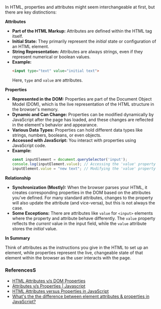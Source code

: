In HTML, properties and attributes might seem interchangeable at first, but there are key distinctions:

**Attributes**

* **Part of the HTML Markup:** Attributes are defined within the HTML tag itself.
* **Initial State:** They primarily represent the *initial* state or configuration of an HTML element.
* **String Representation:** Attributes are always strings, even if they represent numerical or boolean values. 
* **Example:**
   ```html
   <input type="text" value="initial text">
   ```
   Here, `type` and `value` are attributes.

**Properties**

* **Represented in the DOM:**  Properties are part of the Document Object Model (DOM), which is the live representation of the HTML structure in the browser's memory.
* **Dynamic and Can Change:** Properties can be modified dynamically by JavaScript after the page has loaded, and these changes are reflected in the element's behavior and appearance.
* **Various Data Types:** Properties can hold different data types like strings, numbers, booleans, or even objects.
* **Accessed with JavaScript:** You interact with properties using JavaScript code.
* **Example:** 
   ```javascript
   const inputElement = document.querySelector('input');
   console.log(inputElement.value); // Accessing the 'value' property
   inputElement.value = "new text"; // Modifying the 'value' property
   ```

**Relationship**

- **Synchronization (Mostly):** When the browser parses your HTML, it creates corresponding properties in the DOM based on the attributes you've defined. For many standard attributes, changes to the property will also update the attribute (and vice-versa), but this is not always the case.
- **Some Exceptions:**  There are attributes like `value` for `<input>` elements where the property and attribute behave differently. The `value` property reflects the *current* value in the input field, while the `value` attribute stores the *initial* value.

**In Summary**

Think of attributes as the instructions you give in the HTML to set up an element, while properties represent the live, changeable state of that element within the browser as the user interacts with the page.

### ReferencesS
- [HTML Attributes v/s DOM Properties](https://jakearchibald.com/2024/attributes-vs-properties)
- [ Attributes v/s Properties | Javascript ](https://www.youtube.com/watch?v=c7lmOTfUC-k&pp=ygUgYXR0cmlidXRlIHZzIHByb3BlcnR5IGphdmFzY3JpcHQ%3D)
- [HTML Attributes versus Properties in JavaScript](https://www.youtube.com/watch?v=8QLXD-8wbrc)
- [ What's the the difference between element attributes & properties in JavaScript? ](https://www.youtube.com/watch?v=TNyQ7phq5qU)

